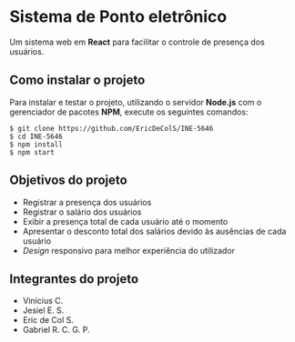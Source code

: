 # Sistema de Ponto eletrônico

Um sistema web em **React** para facilitar o controle de presença dos usuários.

## Como instalar o projeto

Para instalar e testar o projeto, utilizando o servidor **Node.js** com o gerenciador de pacotes **NPM**, execute os seguintes comandos:


```
$ git clone https://github.com/EricDeColS/INE-5646
$ cd INE-5646  
$ npm install  
$ npm start  
```

## Objetivos do projeto

* Registrar a presença dos usuários
* Registrar o salário dos usuários
* Exibir a presença total de cada usuário até o momento
* Apresentar o desconto total dos salários devido às ausências de cada usuário
* *Design* responsivo para melhor experiência do utilizador

## Integrantes do projeto

* Vinícius C.
* Jesiel E. S.
* Eric de Col S.
* Gabriel R. C. G. P.
